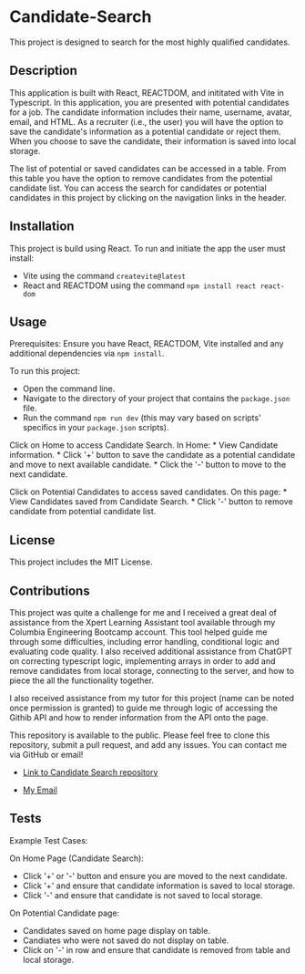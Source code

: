 # Candidate-Search
This project is designed to search for the most highly qualified candidates. 

## Description

This application is built with React, REACTDOM, and inititated with Vite in Typescript. In this application, you are presented with potential candidates for a job. The candidate information includes their name, username, avatar, email, and HTML. As a recruiter (i.e., the user) you will have the option to save the candidate's information as a potential candidate or reject them. When you choose to save the candidate, their information is saved into local storage.   


The list of potential or saved candidates can be accessed in a table. From this table you have the option to remove candidates from the potential candidate list. You can access the search for candidates or potential candidates in this project by clicking on the navigation links in the header. 


## Installation

This project is build using React. To run and initiate the app the user must install:

 * Vite using the command `createvite@latest`
 * React and REACTDOM using the command `npm install react react-dom`
 

## Usage 

Prerequisites: Ensure you have React, REACTDOM, Vite installed and any additional dependencies via `npm install`. 

To run this project:

* Open the command line.
* Navigate to the directory of your project that contains the `package.json` file. 
* Run the command `npm run dev` (this may vary based on scripts' specifics in your `package.json` scripts). 

 Click on Home to access Candidate Search. In Home: 
     * View Candidate information.
     * Click '+' button to save the candidate as a potential candidate and move to next available candidate.
     * Click the '-' button to move to the next candidate.

Click on Potential Candidates to access saved candidates. On this page: 
     * View Candidates saved from Candidate Search.
     * Click '-' button to remove candidate from potential candidate list. 
    


    

## License

This project includes the MIT License.

## Contributions

This project was quite a challenge for me and I received  a great deal of assistance from the Xpert Learning Assistant tool available through my Columbia Engineering Bootcamp account. This tool helped guide me through some difficulties, including error handling, conditional logic and evaluating code quality. I also received additional assistance from ChatGPT on correcting typescript logic, implementing arrays in order to add and remove candidates from local storage, connecting to the server, and how to piece the all the functionality together.

I also received assistance from my tutor for this project (name can be noted once permission is granted) to guide me through logic of accessing the Githib API and how to render information from the API onto the page.

 This repository is available to the public. Please feel free to clone this repository, submit a pull request, and add any issues. You can contact me via GitHub or email!

* [Link to Candidate Search repository](https://github.com/shukikat/Candidate-Search)

* [My Email](mailto:kathuriashuki@gmail.com)


## Tests

Example Test Cases:

On Home Page (Candidate Search):
* Click '+' or '-' button and ensure you are moved to the next candidate.
* Click '+' and ensure that candidate information is saved to local storage.
* Click '-' and ensure that candidate is not saved to local storage.


On Potential Candidate page:
* Candidates saved on home page display on table.
* Candiates who were not saved do not display on table.
* Click on '-' in row and ensure that candidate is removed from table and local storage.



